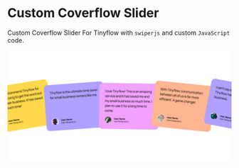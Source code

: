 # Custom Coverflow Slider

Custom Coverflow Slider For Tinyflow with `swiperjs` and custom `JavaScript` code.

[![Custom Coverflow Slider](./assets/images/github-preview.png?raw=true "Custom Coverflow Slider")](https://developer-zahid.github.io/Custom-Coverflow-Slider/)